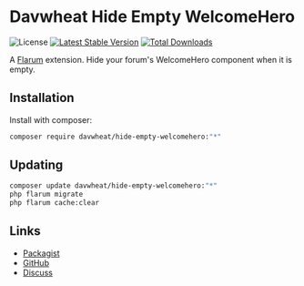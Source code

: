 # Davwheat Hide Empty WelcomeHero

![License](https://img.shields.io/badge/license-MIT-blue.svg) [![Latest Stable Version](https://img.shields.io/packagist/v/davwheat/hide-empty-welcomehero.svg)](https://packagist.org/packages/davwheat/hide-empty-welcomehero) [![Total Downloads](https://img.shields.io/packagist/dt/davwheat/hide-empty-welcomehero.svg)](https://packagist.org/packages/davwheat/hide-empty-welcomehero)

A [Flarum](http://flarum.org) extension. Hide your forum&#39;s WelcomeHero component when it is empty.

## Installation

Install with composer:

```sh
composer require davwheat/hide-empty-welcomehero:"*"
```

## Updating

```sh
composer update davwheat/hide-empty-welcomehero:"*"
php flarum migrate
php flarum cache:clear
```

## Links

- [Packagist](https://packagist.org/packages/davwheat/hide-empty-welcomehero)
- [GitHub](https://github.com/davwheat/hide-empty-welcomehero)
- [Discuss](https://discuss.flarum.org/d/PUT_DISCUSS_SLUG_HERE)
